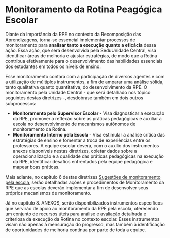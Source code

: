 # Monitoramento da Rotina Peagógica Escolar

Diante da importância da RPE no contexto da Recomposição das Aprendizagens, torna-se essencial implementar processos de monitoramento para **analisar tanto a execução quanto a eficácia** dessa ação. Essa ação, que será desenvolvida pela SeduUnidade Central, visa identificar áreas de melhoria e ajustar estratégias, de modo que a Rotina contribua efetivamente para o desenvolvimento das habilidades essenciais dos estudantes em todos os níveis de ensino.

Esse monitoramento contará com a participação de diversos agentes e com a utilização de múltiplos instrumentos, a fim de amparar uma análise sólida, tanto qualitativa quanto quantitativa, do desenvolvimento da RPE. O monitoramento pela Unidade Central - que será detalhado nos tópico seguintes destas diretrizes -, desdobrase também em dois outros subprocessos:

- **Monitoramento pelo Supervisor Escolar -** Visa diagnosticar a execução da RPE, promover a reflexão sobre as práticas pedagógicas e auxiliar a escola no desenvolvimento de mecanismos autônomos de monitoramento da Rotina.
- **Monitoramento Interno pela Escola -** Visa estimular a análise crítica das estratégias de ensino e fomentar a troca de experiências entre os professores. A equipe escolar deverá, com o auxílio dos instrumentos anexos disponíveis nestas diretrizes, coletar dados sobre a operacionalização e a qualidade das práticas pedagógicas na execução da RPE, identificar desafios enfrentados pela equipe pedagógica e mapear boas práticas.

Mais adiante, no capítulo 6 destas diretrizes [Sugestões de monitoramento pela escola](sugestoes.md), serão detalhadas ações e procedimentos de Monitoramento da RPE que as escolas deverão implementar a fim de desenvolver seus próprios mecanismos de monitoramento.

Já no capítulo 8. ANEXOS, serão disponibilizados instrumentos específicos que servirão de apoio ao monitoramento da RPE pela escola, oferecendo um conjunto de recursos úteis para análise e avaliação detalhada e criteriosa da execução da Rotina no contexto escolar. Esses instrumentos visam não apenas à mensuração do progresso, mas também à identificação de oportunidades de melhoria contínua por parte de toda a equipe.

